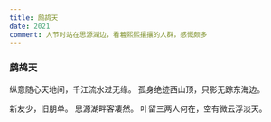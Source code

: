 ```yaml
---
title: 鹧鸪天
date: 2021
comment: 人节时站在思源湖边，看着熙熙攘攘的人群，感慨颇多
---
```

### 鹧鸪天

纵意随心天地间，千江流水过无缘。
孤身绝迹西山顶，只影无踪东海边。

新友少，旧朋单。
思源湖畔客凄然。
叶留三两人何在，空有微云浮淡天。
